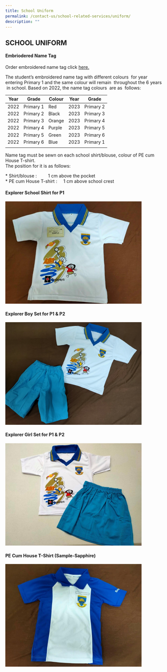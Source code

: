 ```yaml
---
title: School Uniform
permalink: /contact-us/school-related-services/uniform/
description: ""
---
```

## SCHOOL UNIFORM

#### Embriodered Name Tag

Order embroidered name tag click&nbsp;[here.](https://www.euniforms.com.sg/nametag/)

The student’s embroidered name tag with different colours &nbsp;for year entering Primary 1 and the same colour will remain &nbsp;throughout the 6 years &nbsp;in school. Based on 2022, the name tag colours&nbsp; are as &nbsp;follows:

| Year  | Grade  | Colour  | Year  | Grade  |
|:-:|---|---|---|---|
| 2022  | Primary 1  | Red  | 2023  | Primary 2  |
| 2022  | Primary 2  | Black  | 2023  | Primary 3  |
| 2022  | Primary 3  | Orange  | 2023  | Primary 4  |
| 2022  | Primary 4  | Purple  | 2023  | Primary 5  |
| 2022  | Primary 5  | Green  | 2023  | Primary 6  |
| 2022  | Primary 6  |  Blue | 2023  | Primary 1  |
|   |   |   |   |   |

Name tag must be sewn on each school shirt/blouse, colour of PE cum House T-shirt.&nbsp;  <br>
The position for it is as follows:

\* Shirt/blouse : &nbsp; &nbsp; &nbsp; &nbsp; 1 cm above the pocket<br>
\* PE cum House T-shirt : &nbsp; &nbsp; 1 cm above school crest

#### Explorer School Shirt for P1&nbsp;

<img src="/images/Explorer shirt with plastic nametag for P1.jpg" style="width:85%">

#### Explorer Boy Set for P1 &amp; P2

<img src="/images/Explorer set for P1.jpg" style="width:85%">

#### Explorer Girl Set for P1 &amp; P2

<img src="/images/Explorer set for P1 &amp; P2_Girl.jpg" style="width:85%">

#### PE Cum House T-Shirt (Sample-Sapphire)&nbsp;

<img src="/images/sample of House T-shirt.jpg" style="width:85%">